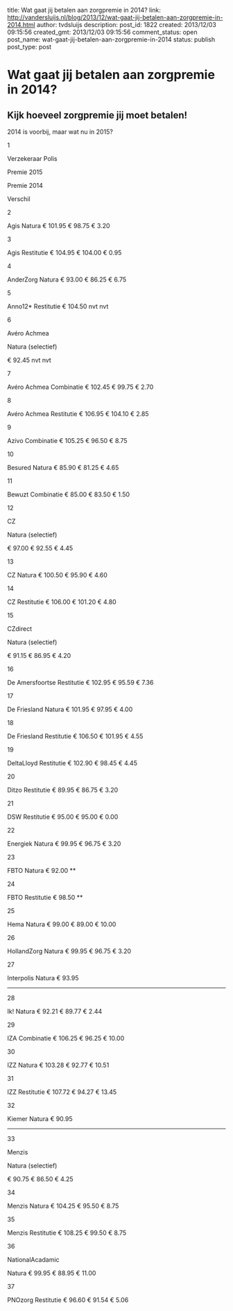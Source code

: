 title: Wat gaat jij betalen aan zorgpremie in 2014?
link: http://vandersluijs.nl/blog/2013/12/wat-gaat-jij-betalen-aan-zorgpremie-in-2014.html
author: tvdsluijs
description: 
post_id: 1822
created: 2013/12/03 09:15:56
created_gmt: 2013/12/03 09:15:56
comment_status: open
post_name: wat-gaat-jij-betalen-aan-zorgpremie-in-2014
status: publish
post_type: post

# Wat gaat jij betalen aan zorgpremie in 2014?

## Kijk hoeveel zorgpremie jij moet betalen!

2014 is voorbij, maar wat nu in 2015? 

1

Verzekeraar
Polis

Premie 2015

Premie 2014

Verschil

2

Agis
Natura
€ 101.95
€ 98.75
€ 3.20

3

Agis
Restitutie
€ 104.95
€ 104.00
€ 0.95

4

AnderZorg
Natura
€ 93.00
€ 86.25
€ 6.75

5

Anno12*
Restitutie
€ 104.50
nvt
nvt

6

Avéro Achmea

Natura (selectief)

€ 92.45
nvt
nvt

7

Avéro Achmea
Combinatie
€ 102.45
€ 99.75
€ 2.70

8

Avéro Achmea
Restitutie
€ 106.95
€ 104.10
€ 2.85

9

Azivo
Combinatie
€ 105.25
€ 96.50
€ 8.75

10

Besured
Natura
€ 85.90
€ 81.25
€ 4.65

11

Bewuzt
Combinatie
€ 85.00
€ 83.50
€ 1.50

12

CZ

Natura (selectief)

€ 97.00
€ 92.55
€ 4.45

13

CZ
Natura
€ 100.50
€ 95.90
€ 4.60

14

CZ
Restitutie
€ 106.00
€ 101.20
€ 4.80

15

CZdirect

Natura (selectief)

€ 91.15
€ 86.95
€ 4.20

16

De Amersfoortse
Restitutie
€ 102.95
€ 95.59
€ 7.36

17

De Friesland
Natura
€ 101.95
€ 97.95
€ 4.00

18

De Friesland
Restitutie
€ 106.50
€ 101.95
€ 4.55

19

DeltaLloyd
Restitutie
€ 102.90
€ 98.45
€ 4.45

20

Ditzo
Restitutie
€ 89.95
€ 86.75
€ 3.20

21

DSW
Restitutie
€ 95.00
€ 95.00
€ 0.00

22

Energiek
Natura
€ 99.95
€ 96.75
€ 3.20

23

FBTO
Natura
€ 92.00
**

24

FBTO
Restitutie
€ 98.50
**

25

Hema
Natura
€ 99.00
€ 89.00
€ 10.00

26

HollandZorg
Natura
€ 99.95
€ 96.75
€ 3.20

27

Interpolis
Natura
€ 93.95
***

28

Ik!
Natura
€ 92.21
€ 89.77
€ 2.44

29

IZA
Combinatie
€ 106.25
€ 96.25
€ 10.00

30

IZZ
Natura
€ 103.28
€ 92.77
€ 10.51

31

IZZ
Restitutie
€ 107.72
€ 94.27
€ 13.45

32

Kiemer
Natura
€ 90.95
****

33

Menzis

Natura (selectief)

€ 90.75
€ 86.50
€ 4.25

34

Menzis
Natura
€ 104.25
€ 95.50
€ 8.75

35

Menzis
Restitutie
€ 108.25
€ 99.50
€ 8.75

36

NationalAcadamic

Natura
€ 99.95
€ 88.95
€ 11.00

37

PNOzorg
Restitutie
€ 96.60
€ 91.54
€ 5.06